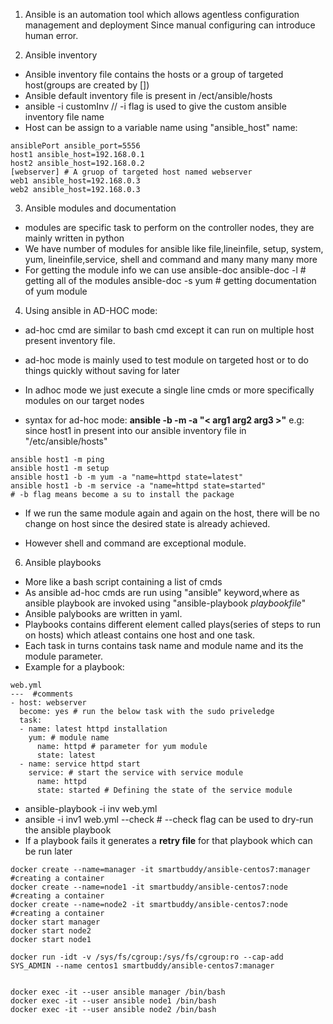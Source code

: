 1. Ansible is an automation tool which allows agentless configuration management 
   and deployment 
   Since manual configuring can introduce human error.


2. Ansible inventory 
* Ansible inventory file contains the hosts or a group of targeted host(groups are created by [])
* Ansible default inventory file is present in /ect/ansible/hosts 
* ansible -i customInv // -i flag is used to give the custom ansible inventory file name
* Host can be assign to a variable name using "ansible_host" name:
```
ansiblePort ansible_port=5556
host1 ansible_host=192.168.0.1 
host2 ansible_host=192.168.0.2
[webserver] # A gruop of targeted host named webserver 
web1 ansible_host=192.168.0.3
web2 ansible_host=192.168.0.3
```

3. Ansible modules and documentation 
* modules are specific task to perform on the controller nodes, they are mainly written in python
* We have number of modules for ansible like
file,lineinfile, setup, system, yum, lineinfile,service,  shell and command and many many many more
* For getting the module info we can use ansible-doc 
  ansible-doc -l  # getting all of the modules 
  ansible-doc -s yum # getting documentation of yum module
  

4. Using ansible in AD-HOC mode:
* ad-hoc cmd are similar to bash cmd except it can run on multiple host 
present inventory file. 
* ad-hoc mode is mainly used to test module on targeted host or to do things
  quickly without saving for later 
* In adhoc mode we just execute a single line cmds or more specifically 
modules on our target nodes 

* syntax for ad-hoc mode:
**ansible <HOST> -b -m <module-name> -a "< arg1 arg2 arg3 >"**
e.g: since host1 in present into our ansible inventory file
in "/etc/ansible/hosts"
```
ansible host1 -m ping
ansible host1 -m setup
ansible host1 -b -m yum -a "name=httpd state=latest" 
ansible host1 -b -m service -a "name=httpd state=started"
# -b flag means become a su to install the package
```
* If we run the same  module again and again on the host, there will be no change on host since the desired 
state is already achieved.

* However shell and command are exceptional module.


6. Ansible playbooks

* More like a bash script containing a list of cmds 
* As ansible ad-hoc cmds are run using "ansible" keyword,where as ansible playbook 
are invoked using "ansible-playbook *playbookfile*"
* Ansible palybooks are written in yaml.
* Playbooks contains different element called plays(series of steps to run on hosts) which atleast contains 
	one host and one task.
* Each task in turns contains task name and module name and its the module parameter.
* Example for a playbook:
```
web.yml 
---  #comments 
- host: webserver
  become: yes # run the below task with the sudo priveledge 
  task: 
  - name: latest httpd installation
    yum: # module name 
      name: httpd # parameter for yum module 
      state: latest
  - name: service httpd start
  	service: # start the service with service module 
  	  name: httpd
  	  state: started # Defining the state of the service module
```

* ansible-playbook -i inv web.yml 
* ansible -i inv1 web.yml --check # --check flag can be used to dry-run the ansible playbook
* If a playbook fails it generates a **retry file** for that playbook which can be run later




```
docker create --name=manager -it smartbuddy/ansible-centos7:manager #creating a container
docker create --name=node1 -it smartbuddy/ansible-centos7:node #creating a container
docker create --name=node2 -it smartbuddy/ansible-centos7:node #creating a container
docker start manager
docker start node2
docker start node1

docker run -idt -v /sys/fs/cgroup:/sys/fs/cgroup:ro --cap-add SYS_ADMIN --name centos1 smartbuddy/ansible-centos7:manager


docker exec -it --user ansible manager /bin/bash
docker exec -it --user ansible node1 /bin/bash
docker exec -it --user ansible node2 /bin/bash

```